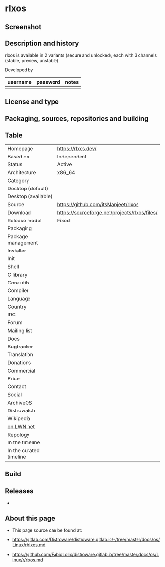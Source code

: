 # rlxos

## Screenshot


## Description and history

rlxos is available in 2 variants (secure and unlocked), each with 3 channels (stable, preview, unstable)

Developed by

| username | password | notes |
|----------|----------|-------|
|  |  |  |


## License and type




## Packaging, sources, repositories and building




## Table

|                       |  |
|-----------------------|--|
| Homepage              | <https://rlxos.dev/> |
| Based on              | Independent |
| Status                | Active |
| Architecture          | x86_64 |
| Category              |  |
| Desktop (default)     |  |
| Desktop (available)   |  |
| Source                | <https://github.com/itsManjeet/rlxos> |
| Download              | <https://sourceforge.net/projects/rlxos/files/> |
| Release model         | Fixed |
| Packaging             |  |
| Package management    |  |
| Installer             |  |
| Init                  |  |
| Shell                 |  |
| C library             |  |
| Core utils            |  |
| Compiler              |  |
| Language              |  |
| Country               |  |
| IRC                   |  |
| Forum                 |  |
| Mailing list          |  |
| Docs                  |  |
| Bugtracker            |  |
| Translation           |  |
| Donations             |  |
| Commercial            |  |
| Price                 |  |
| Contact               |  |
| Social                | <br> |
| ArchiveOS             |  |
| Distrowatch           |  |
| Wikipedia             |  |
| [on LWN.net](https://lwn.net/Distributions/) |  |
| Repology              |  |
| In the timeline       |  |
| In the curated timeline |  |


## Build


## Releases

* 


## About this page

* This page source can be found at:

* <https://gitlab.com/Distroware/distroware.gitlab.io/-/tree/master/docs/os/Linux/r/rlxos.md>
* <https://github.com/FabioLolix/distroware.gitlab.io/tree/master/docs/os/Linux/r/rlxos.md>
